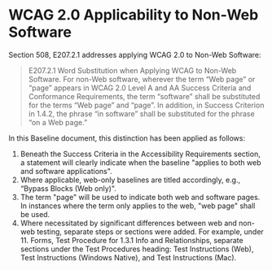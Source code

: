 # WCAG 2.0 Applicability to Non-Web Software
Section 508, E207.2.1 addresses applying WCAG 2.0 to Non-Web Software:
> E207.2.1 Word Substitution when Applying WCAG to Non-Web Software. For non-Web software, wherever the term “Web page” or “page” appears in WCAG 2.0 Level A and AA Success Criteria and Conformance Requirements, the term “software” shall be substituted for the terms “Web page” and “page”. In addition, in Success Criterion in 1.4.2, the phrase “in software” shall be substituted for the phrase “on a Web page.”

In this Baseline document, this distinction has been applied as follows:
1. Beneath the Success Criteria in the Accessibility Requirements section, a statement will clearly indicate when the baseline "applies to both web and software applications".
2. Where applicable, web-only baselines are titled accordingly, e.g., “Bypass Blocks (Web only)".
3. The term "page" will be used to indicate both web and software pages. In instances where the term only applies to the web, "web page" shall be used. 
4. Where necessitated by significant differences between web and non-web testing, separate steps or sections were added. For example, under 11. Forms, Test Procedure for 1.3.1 Info and Relationships, separate sections under the Test Procedures heading: Test Instructions (Web), Test Instructions (Windows Native), and Test Instructions (Mac).
